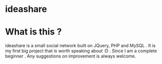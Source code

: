 # ideashare

# What is this ?

 ideashare is a small social network built  on JQuery, PHP and MySQL . It is my first big project that is worth speaking about :D . Since I am a complete beginner . Any suggestions on improvement is always welcome.

